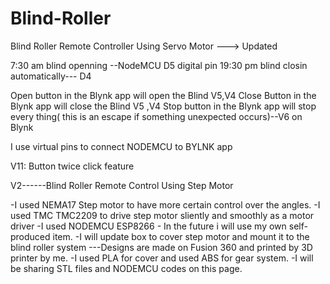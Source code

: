 # Blind-Roller
Blind Roller Remote Controller Using Servo Motor ---> Updated

7:30 am blind openning  --NodeMCU D5 digital pin
19:30 pm blind closin automatically--- D4

Open button in the Blynk app will open the Blind  V5,V4
Close Button in the Blynk app will close the Blind V5 ,V4
Stop button in the Blynk app will stop every thing( this is an escape if something unexpected occurs)--V6 on Blynk

I use virtual pins to connect NODEMCU to BYLNK app 

V11: Button twice click feature 



V2------Blind Roller Remote Control Using Step Motor 

-I used NEMA17 Step motor to have more certain control over the angles.
-I used TMC TMC2209 to drive step motor sliently and smoothly as a motor driver
-I used NODEMCU ESP8266 - In the future i will use my own self-produced item.
-I will update box to cover step motor and mount it to the blind roller system ---Designs are made on Fusion 360 and printed by 3D printer by me.
-I used PLA for cover and used ABS for gear system.
-I will be sharing STL files and NODEMCU codes on this page.
